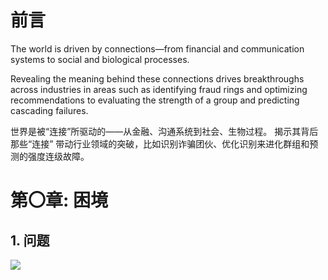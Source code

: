 # 前言

The world is driven by connections—from financial and communication systems to
social and biological processes. 

Revealing the meaning behind these connections
drives breakthroughs across industries in areas such as identifying fraud rings and
optimizing recommendations to evaluating the strength of a group and predicting
cascading failures.

世界是被“连接”所驱动的——从金融、沟通系统到社会、生物过程。
揭示其背后那些“连接” 带动行业领域的突破，比如识别诈骗团伙、优化识别来进化群组和预测的强度连级故障。
# 第〇章: 困境

## 1. 问题

![](images/001_Image_1.png)
